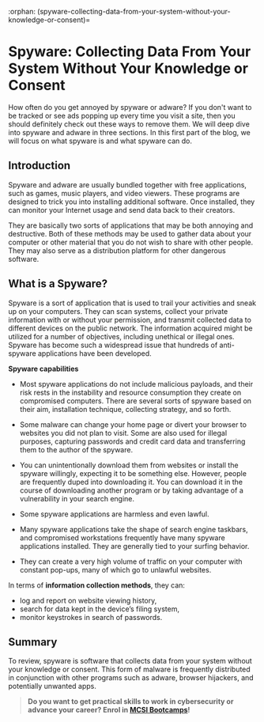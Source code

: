 :orphan:
(spyware-collecting-data-from-your-system-without-your-knowledge-or-consent)=

# Spyware: Collecting Data From Your System Without Your Knowledge or Consent

How often do you get annoyed by spyware or adware? If you don't want to be tracked or see ads popping up every time you visit a site, then you should definitely check out these ways to remove them. We will deep dive into spyware and adware in three sections. In this first part of the blog, we will focus on what spyware is and what spyware can do.

## Introduction

Spyware and adware are usually bundled together with free applications, such as games, music players, and video viewers. These programs are designed to trick you into installing additional software. Once installed, they can monitor your Internet usage and send data back to their creators.

They are basically two sorts of applications that may be both annoying and destructive. Both of these methods may be used to gather data about your computer or other material that you do not wish to share with other people. They may also serve as a distribution platform for other dangerous software.

## What is a Spyware?

Spyware is a sort of application that is used to trail your activities and sneak up on your computers. They can scan systems, collect your private information with or without your permission, and transmit collected data to different devices on the public network.
The information acquired might be utilized for a number of objectives, including unethical or illegal ones. Spyware has become such a widespread issue that hundreds of anti-spyware applications have been developed.

**Spyware capabilities**

- Most spyware applications do not include malicious payloads, and their risk rests in the instability and resource consumption they create on compromised computers. There are several sorts of spyware based on their aim, installation technique, collecting strategy, and so forth.

- Some malware can change your home page or divert your browser to websites you did not plan to visit. Some are also used for illegal purposes, capturing passwords and credit card data and transferring them to the author of the spyware.

- You can unintentionally download them from websites or install the spyware willingly, expecting it to be something else. However, people are frequently duped into downloading it. You can download it in the course of downloading another program or by taking advantage of a vulnerability in your search engine.

- Some spyware applications are harmless and even lawful.

- Many spyware applications take the shape of search engine taskbars, and compromised workstations frequently have many spyware applications installed. They are generally tied to your surfing behavior.

- They can create a very high volume of traffic on your computer with constant pop-ups, many of which go to unlawful websites.

In terms of **information collection methods**, they can:

- log and report on website viewing history,
- search for data kept in the device’s filing system,
- monitor keystrokes in search of passwords.

## Summary

To review, spyware is software that collects data from your system without your knowledge or consent. This form of malware is frequently distributed in conjunction with other programs such as adware, browser hijackers, and potentially unwanted apps.

> **Do you want to get practical skills to work in cybersecurity or advance your career? Enrol in [MCSI Bootcamps](https://www.mosse-institute.com/bootcamps.html)!**
